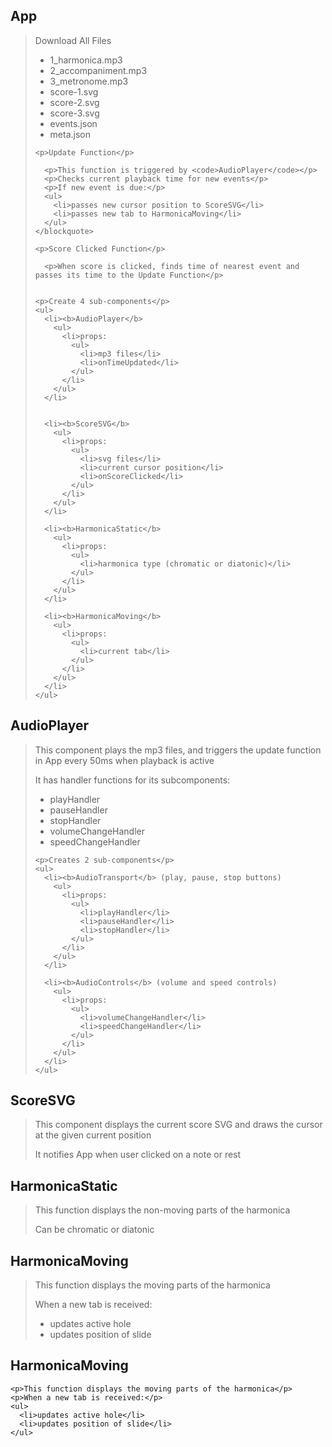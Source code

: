 

  <h2>App</h2>
  <blockquote>
    <p>Download All Files</p>
    <ul>
      <li>1_harmonica.mp3</li>
      <li>2_accompaniment.mp3</li>
      <li>3_metronome.mp3</li>
      <li>score-1.svg</li>
      <li>score-2.svg</li>
      <li>score-3.svg</li>
      <li>events.json</li>
      <li>meta.json</li>
    </ul>
    
    
    <p>Update Function</p>
   
      <p>This function is triggered by <code>AudioPlayer</code></p>
      <p>Checks current playback time for new events</p>
      <p>If new event is due:</p>
      <ul>
        <li>passes new cursor position to ScoreSVG</li>
        <li>passes new tab to HarmonicaMoving</li>
      </ul>
    </blockquote>
    
    <p>Score Clicked Function</p>
    
      <p>When score is clicked, finds time of nearest event and passes its time to the Update Function</p>
    

    <p>Create 4 sub-components</p>
    <ul>
      <li><b>AudioPlayer</b>
        <ul>
          <li>props:
            <ul>
              <li>mp3 files</li>
              <li>onTimeUpdated</li>
            </ul>
          </li>
        </ul>
      </li>
      

      <li><b>ScoreSVG</b>
        <ul>
          <li>props:
            <ul>
              <li>svg files</li>
              <li>current cursor position</li>
              <li>onScoreClicked</li>
            </ul>
          </li>
        </ul>
      </li>

      <li><b>HarmonicaStatic</b>
        <ul>
          <li>props:
            <ul>
              <li>harmonica type (chromatic or diatonic)</li>
            </ul>
          </li>
        </ul>
      </li>

      <li><b>HarmonicaMoving</b>
        <ul>
          <li>props:
            <ul>
              <li>current tab</li>
            </ul>
          </li>
        </ul>
      </li>
    </ul>
  </blockquote>

  <h2>AudioPlayer</h2>
  <blockquote>
    <p>This component plays the mp3 files, and triggers the update function in App every 50ms when playback is active</p>
    <p>It has handler functions for its subcomponents:</p>
    <ul>
      <li>playHandler</li>
      <li>pauseHandler</li>
      <li>stopHandler</li>
      <li>volumeChangeHandler</li>
      <li>speedChangeHandler</li>
    </ul>

    <p>Creates 2 sub-components</p>
    <ul>
      <li><b>AudioTransport</b> (play, pause, stop buttons)
        <ul>
          <li>props:
            <ul>
              <li>playHandler</li>
              <li>pauseHandler</li>
              <li>stopHandler</li>
            </ul>
          </li>
        </ul>
      </li>
      
      <li><b>AudioControls</b> (volume and speed controls)
        <ul>
          <li>props:
            <ul>
              <li>volumeChangeHandler</li>
              <li>speedChangeHandler</li>
            </ul>
          </li>
        </ul>
      </li>
    </ul>
  </blockquote>

  <h2>ScoreSVG</h2>
  <blockquote>
    <p>This component displays the current score SVG and draws the cursor at the given current position</p>
    <p>It notifies App when user clicked on a note or rest</p>
  </blockquote>

  <h2>HarmonicaStatic</h2>
  <blockquote>
    <p>This function displays the non-moving parts of the harmonica</p>
    <p>Can be chromatic or diatonic</p>
  </blockquote>

  <h2>HarmonicaMoving</h2>
  <blockquote>
    <p>This function displays the moving parts of the harmonica</p>
    <p>When a new tab is received:</p>
    <ul>
      <li>updates active hole</li>
      <li>updates position of slide</li>
    </ul>
  </blockquote>


  <h2>HarmonicaMoving</h2>

    <p>This function displays the moving parts of the harmonica</p>
    <p>When a new tab is received:</p>
    <ul>
      <li>updates active hole</li>
      <li>updates position of slide</li>
    </ul>

